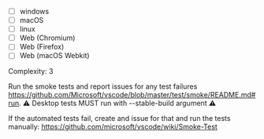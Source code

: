 - [ ] windows
- [ ] macOS
- [ ] linux
- [ ] Web (Chromium)
- [ ] Web (Firefox)
- [ ] Web (macOS Webkit)

Complexity: 3

Run the smoke tests and report issues for any test failures https://github.com/Microsoft/vscode/blob/master/test/smoke/README.md#run.
⚠️ Desktop tests MUST run with --stable-build argument ⚠️

If the automated tests fail, create and issue for that and run the tests manually: https://github.com/microsoft/vscode/wiki/Smoke-Test